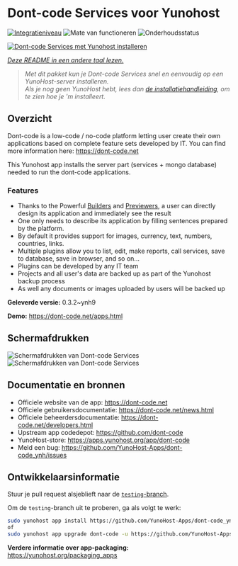 <!--
NB: Deze README is automatisch gegenereerd door <https://github.com/YunoHost/apps/tree/master/tools/readme_generator>
Hij mag NIET handmatig aangepast worden.
-->

# Dont-code Services voor Yunohost

[![Integratieniveau](https://dash.yunohost.org/integration/dont-code.svg)](https://ci-apps.yunohost.org/ci/apps/dont-code/) ![Mate van functioneren](https://ci-apps.yunohost.org/ci/badges/dont-code.status.svg) ![Onderhoudsstatus](https://ci-apps.yunohost.org/ci/badges/dont-code.maintain.svg)

[![Dont-code Services met Yunohost installeren](https://install-app.yunohost.org/install-with-yunohost.svg)](https://install-app.yunohost.org/?app=dont-code)

*[Deze README in een andere taal lezen.](./ALL_README.md)*

> *Met dit pakket kun je Dont-code Services snel en eenvoudig op een YunoHost-server installeren.*  
> *Als je nog geen YunoHost hebt, lees dan [de installatiehandleiding](https://yunohost.org/install), om te zien hoe je 'm installeert.*

## Overzicht

Dont-code is a low-code / no-code platform letting user create their own applications based on complete feature sets developed by IT.
You can find more information here: https://dont-code.net

This Yunohost app installs the server part (services + mongo database) needed to run the dont-code applications.

### Features

- Thanks to the Powerful [Builders](https://dont-code.net/ide-ui) and [Previewers](https://dont-code.net/ide-ui), a user can directly design its application and immediately see the result
- One only needs to describe its application by filling sentences prepared by the platform.
- By default it provides support for images, currency, text, numbers, countries, links.
- Multiple plugins allow you to list, edit, make reports, call services, save to database, save in browser, and so on...
- Plugins can be developed by any IT team
- Projects and all user's data are backed up as part of the Yunohost backup process
- As well any documents or images uploaded by users will be backed up


**Geleverde versie:** 0.3.2~ynh9

**Demo:** <https://dont-code.net/apps.html>

## Schermafdrukken

![Schermafdrukken van Dont-code Services](./doc/screenshots/ide.gif)
![Schermafdrukken van Dont-code Services](./doc/screenshots/previewer.gif)

## Documentatie en bronnen

- Officiele website van de app: <https://dont-code.net>
- Officiele gebruikersdocumentatie: <https://dont-code.net/news.html>
- Officiele beheerdersdocumentatie: <https://dont-code.net/developers.html>
- Upstream app codedepot: <https://github.com/dont-code>
- YunoHost-store: <https://apps.yunohost.org/app/dont-code>
- Meld een bug: <https://github.com/YunoHost-Apps/dont-code_ynh/issues>

## Ontwikkelaarsinformatie

Stuur je pull request alsjeblieft naar de [`testing`-branch](https://github.com/YunoHost-Apps/dont-code_ynh/tree/testing).

Om de `testing`-branch uit te proberen, ga als volgt te werk:

```bash
sudo yunohost app install https://github.com/YunoHost-Apps/dont-code_ynh/tree/testing --debug
of
sudo yunohost app upgrade dont-code -u https://github.com/YunoHost-Apps/dont-code_ynh/tree/testing --debug
```

**Verdere informatie over app-packaging:** <https://yunohost.org/packaging_apps>
